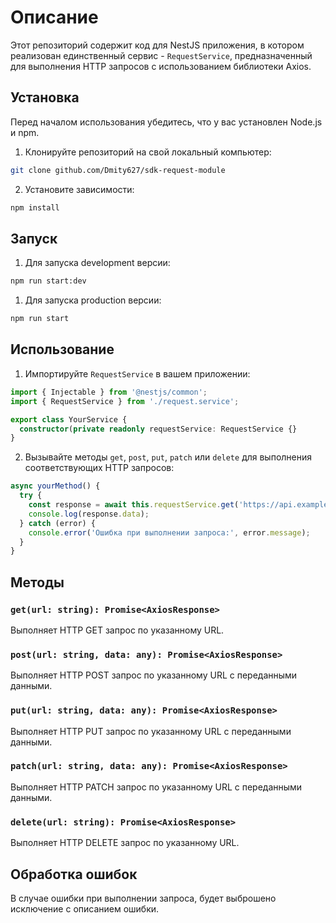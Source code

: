 # Описание

Этот репозиторий содержит код для NestJS приложения, в котором реализован единственный сервис - `RequestService`, предназначенный для выполнения HTTP запросов с использованием библиотеки Axios.

## Установка

Перед началом использования убедитесь, что у вас установлен Node.js и npm.

1. Клонируйте репозиторий на свой локальный компьютер:

```bash
git clone github.com/Dmity627/sdk-request-module
```

2. Установите зависимости:

```bash
npm install
```
## Запуск

1. Для запуска development версии:

```bash
npm run start:dev
```

1. Для запуска production версии:

```bash
npm run start
```


## Использование

1. Импортируйте `RequestService` в вашем приложении:

```typescript
import { Injectable } from '@nestjs/common';
import { RequestService } from './request.service';

export class YourService {
  constructor(private readonly requestService: RequestService {}
}
```

2. Вызывайте методы `get`, `post`, `put`, `patch` или `delete` для выполнения соответствующих HTTP запросов:

```typescript
async yourMethod() {
  try {
    const response = await this.requestService.get('https://api.example.com/data');
    console.log(response.data);
  } catch (error) {
    console.error('Ошибка при выполнении запроса:', error.message);
  }
}
```

## Методы

### `get(url: string): Promise<AxiosResponse>`

Выполняет HTTP GET запрос по указанному URL.

### `post(url: string, data: any): Promise<AxiosResponse>`

Выполняет HTTP POST запрос по указанному URL с переданными данными.

### `put(url: string, data: any): Promise<AxiosResponse>`

Выполняет HTTP PUT запрос по указанному URL с переданными данными.

### `patch(url: string, data: any): Promise<AxiosResponse>`

Выполняет HTTP PATCH запрос по указанному URL с переданными данными.

### `delete(url: string): Promise<AxiosResponse>`

Выполняет HTTP DELETE запрос по указанному URL.

## Обработка ошибок

В случае ошибки при выполнении запроса, будет выброшено исключение с описанием ошибки.
